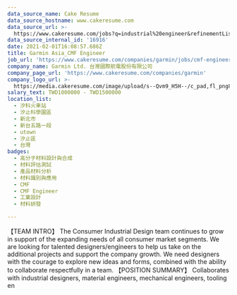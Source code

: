```yaml
---
data_source_name: Cake Resume
data_source_hostname: www.cakeresume.com
data_source_url: >-
  https://www.cakeresume.com/jobs?q=industrial%20engineer&refinementList%5Blang_name%5D%5B0%5D=English&refinementList%5Bsalary_type%5D=per_year
data_source_internal_id: '16916'
date: 2021-02-01T16:08:57.686Z
title: Garmin Asia_CMF Engineer
job_url: 'https://www.cakeresume.com/companies/garmin/jobs/cmf-engineer'
company_name: Garmin Ltd. 台灣國際航電股份有限公司
company_page_url: 'https://www.cakeresume.com/companies/garmin'
company_logo_url: >-
  https://media.cakeresume.com/image/upload/s--Qvm9_H5H--/c_pad,fl_png8,h_200,w_200/v1564044674/biwpxixihfsdsrcqfpsx.png
salary_text: TWD1000000 - TWD1500000
location_list:
  - 汐科火車站
  - 汐止科學園區
  - 新北市
  - 新台五路一段
  - utown
  - 汐止區
  - 台灣
badges:
  - 高分子材料設計與合成
  - 材料評估測試
  - 產品材料分析
  - 材料識別與應用
  - CMF
  - CMF Engineer
  - 工業設計
  - 材料研發

---
```


【TEAM INTRO】 The Consumer Industrial Design team continues to grow in support of the expanding needs of all consumer market segments. We are looking for talented designers/engineers to help us take on the additional projects and support the company growth. We need designers with the courage to explore new ideas and forms, combined with the ability to collaborate respectfully in a team. 【POSITION SUMMARY】 Collaborates with industrial designers, material engineers, mechanical engineers, tooling en